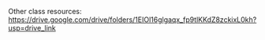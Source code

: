 Other class resources: https://drive.google.com/drive/folders/1EIOl16glgaqx_fp9tlKKdZ8zckixL0kh?usp=drive_link
